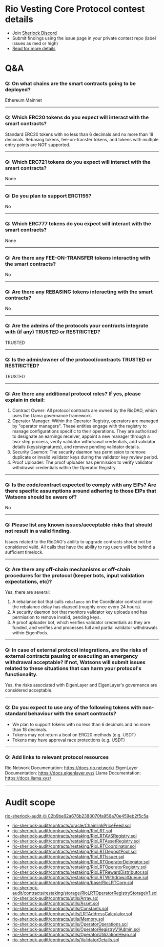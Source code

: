 
# Rio Vesting Core Protocol contest details

- Join [Sherlock Discord](https://discord.gg/MABEWyASkp)
- Submit findings using the issue page in your private contest repo (label issues as med or high)
- [Read for more details](https://docs.sherlock.xyz/audits/watsons)

# Q&A

### Q: On what chains are the smart contracts going to be deployed?
Ethereum Mainnet
___

### Q: Which ERC20 tokens do you expect will interact with the smart contracts? 
Standard ERC20 tokens with no less than 6 decimals and no more than 18 decimals. Rebasing tokens, fee-on-transfer tokens, and tokens with multiple entry points are NOT supported.
___

### Q: Which ERC721 tokens do you expect will interact with the smart contracts? 
None
___

### Q: Do you plan to support ERC1155?
No
___

### Q: Which ERC777 tokens do you expect will interact with the smart contracts? 
None
___

### Q: Are there any FEE-ON-TRANSFER tokens interacting with the smart contracts?

No
___

### Q: Are there any REBASING tokens interacting with the smart contracts?

No
___

### Q: Are the admins of the protocols your contracts integrate with (if any) TRUSTED or RESTRICTED?
TRUSTED
___

### Q: Is the admin/owner of the protocol/contracts TRUSTED or RESTRICTED?
TRUSTED
___

### Q: Are there any additional protocol roles? If yes, please explain in detail:
1. Contract Owner: All protocol contracts are owned by the RioDAO, which uses the Llama governance framework.
2. Operator Manager: Within the Operator Registry, operators are managed by "operator managers". These entities engage with the registry to manage configurations specific to their operations. They are authorized to designate an earnings receiver, appoint a new manager through a two-step process, verify validator withdrawal credentials, add validator details (keys/signatures), and remove pending validator details.
3. Security Daemon: The security daemon has permission to remove duplicate or invalid validator keys during the validator key review period.
4. Proof Uploader: The proof uploader has permission to verify validator withdrawal credentials within the Operator Registry.
___

### Q: Is the code/contract expected to comply with any EIPs? Are there specific assumptions around adhering to those EIPs that Watsons should be aware of?
No
___

### Q: Please list any known issues/acceptable risks that should not result in a valid finding.
Issues related to the RioDAO's ability to upgrade contracts should not be considered valid. All calls that have the ability to rug users will be behind a sufficient timelock.
___

### Q: Are there any off-chain mechanisms or off-chain procedures for the protocol (keeper bots, input validation expectations, etc)?
Yes, there are several:

1. A rebalance bot that calls `rebalance` on the Coordinator contract once the rebalance delay has elapsed (roughly once every 24 hours).
2. A security daemon bot that monitors validator key uploads and has permission to remove invalid, pending keys.
3. A proof uploader bot, which verifies validator credentials as they are funded, and verifies and processes full and partial validator withdrawals within EigenPods.
___

### Q: In case of external protocol integrations, are the risks of external contracts pausing or executing an emergency withdrawal acceptable? If not, Watsons will submit issues related to these situations that can harm your protocol's functionality.
Yes, the risks associated with EigenLayer and EigenLayer's governance are considered acceptable.
___

### Q: Do you expect to use any of the following tokens with non-standard behaviour with the smart contracts?
- We plan to support tokens with no less than 6 decimals and no more than 18 decimals.
- Tokens may not return a bool on ERC20 methods (e.g. USDT)
- Tokens may have approval race protections (e.g. USDT)
___

### Q: Add links to relevant protocol resources
Rio Network Documentation: https://docs.rio.network/
EigenLayer Documentation: https://docs.eigenlayer.xyz/
Llama Documentation: https://docs.llama.xyz/
___



# Audit scope


[rio-sherlock-audit @ 02b9be62a676b2383070fa956a70e459eb2f5c5a](https://github.com/rio-org/rio-sherlock-audit/tree/02b9be62a676b2383070fa956a70e459eb2f5c5a)
- [rio-sherlock-audit/contracts/oracle/ChainlinkPriceFeed.sol](rio-sherlock-audit/contracts/oracle/ChainlinkPriceFeed.sol)
- [rio-sherlock-audit/contracts/restaking/RioLRT.sol](rio-sherlock-audit/contracts/restaking/RioLRT.sol)
- [rio-sherlock-audit/contracts/restaking/RioLRTAVSRegistry.sol](rio-sherlock-audit/contracts/restaking/RioLRTAVSRegistry.sol)
- [rio-sherlock-audit/contracts/restaking/RioLRTAssetRegistry.sol](rio-sherlock-audit/contracts/restaking/RioLRTAssetRegistry.sol)
- [rio-sherlock-audit/contracts/restaking/RioLRTCoordinator.sol](rio-sherlock-audit/contracts/restaking/RioLRTCoordinator.sol)
- [rio-sherlock-audit/contracts/restaking/RioLRTDepositPool.sol](rio-sherlock-audit/contracts/restaking/RioLRTDepositPool.sol)
- [rio-sherlock-audit/contracts/restaking/RioLRTIssuer.sol](rio-sherlock-audit/contracts/restaking/RioLRTIssuer.sol)
- [rio-sherlock-audit/contracts/restaking/RioLRTOperatorDelegator.sol](rio-sherlock-audit/contracts/restaking/RioLRTOperatorDelegator.sol)
- [rio-sherlock-audit/contracts/restaking/RioLRTOperatorRegistry.sol](rio-sherlock-audit/contracts/restaking/RioLRTOperatorRegistry.sol)
- [rio-sherlock-audit/contracts/restaking/RioLRTRewardDistributor.sol](rio-sherlock-audit/contracts/restaking/RioLRTRewardDistributor.sol)
- [rio-sherlock-audit/contracts/restaking/RioLRTWithdrawalQueue.sol](rio-sherlock-audit/contracts/restaking/RioLRTWithdrawalQueue.sol)
- [rio-sherlock-audit/contracts/restaking/base/RioLRTCore.sol](rio-sherlock-audit/contracts/restaking/base/RioLRTCore.sol)
- [rio-sherlock-audit/contracts/restaking/storage/RioLRTOperatorRegistryStorageV1.sol](rio-sherlock-audit/contracts/restaking/storage/RioLRTOperatorRegistryStorageV1.sol)
- [rio-sherlock-audit/contracts/utils/Array.sol](rio-sherlock-audit/contracts/utils/Array.sol)
- [rio-sherlock-audit/contracts/utils/Asset.sol](rio-sherlock-audit/contracts/utils/Asset.sol)
- [rio-sherlock-audit/contracts/utils/Constants.sol](rio-sherlock-audit/contracts/utils/Constants.sol)
- [rio-sherlock-audit/contracts/utils/LRTAddressCalculator.sol](rio-sherlock-audit/contracts/utils/LRTAddressCalculator.sol)
- [rio-sherlock-audit/contracts/utils/Memory.sol](rio-sherlock-audit/contracts/utils/Memory.sol)
- [rio-sherlock-audit/contracts/utils/OperatorOperations.sol](rio-sherlock-audit/contracts/utils/OperatorOperations.sol)
- [rio-sherlock-audit/contracts/utils/OperatorRegistryV1Admin.sol](rio-sherlock-audit/contracts/utils/OperatorRegistryV1Admin.sol)
- [rio-sherlock-audit/contracts/utils/OperatorUtilizationHeap.sol](rio-sherlock-audit/contracts/utils/OperatorUtilizationHeap.sol)
- [rio-sherlock-audit/contracts/utils/ValidatorDetails.sol](rio-sherlock-audit/contracts/utils/ValidatorDetails.sol)


